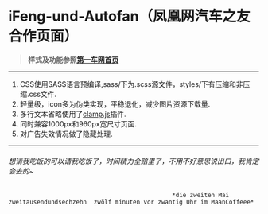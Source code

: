 # iFeng-und-Autofan（凤凰网汽车之友合作页面）

> **样式及功能参照[第一车网首页](http://www.iautos.cn/beijing/)**

***

1. CSS使用SASS语言预编译,sass/下为.scss源文件，styles/下有压缩和非压缩.css文件.
2. 轻量级，icon多为伪类实现，平稳退化，减少图片资源下载量.
3. 多行文本省略使用了[clamp.js](https://github.com/josephschmitt/Clamp.js)插件.
4. 同时兼容1000px和960px宽尺寸页面.
5. 对广告失效情况做了隐藏处理.

***

###### 想请我吃饭的可以请我吃饭了，时间精力全赔里了，不用不好意思说出口，我肯定会去的~

                                                  *die zweiten Mai zweitausendundsechzehn  zwölf minuten vor zwantig Uhr im MaanCoffeee*
